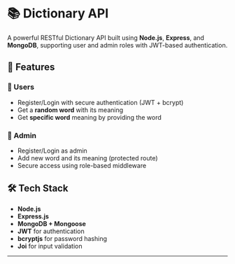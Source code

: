 # 📚 Dictionary API

A powerful RESTful Dictionary API built using **Node.js**, **Express**, and **MongoDB**, supporting user and admin roles with JWT-based authentication.

## 🚀 Features

### 👤 Users
- Register/Login with secure authentication (JWT + bcrypt)
- Get a **random word** with its meaning
- Get **specific word** meaning by providing the word

### 🔐 Admin
- Register/Login as admin
- Add new word and its meaning (protected route)
- Secure access using role-based middleware

## 🛠️ Tech Stack
- **Node.js**
- **Express.js**
- **MongoDB + Mongoose**
- **JWT** for authentication
- **bcryptjs** for password hashing
- **Joi** for input validation

---



